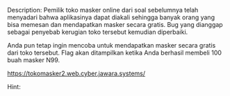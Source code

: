 Description:
Pemilik toko masker online dari soal sebelumnya telah menyadari bahwa aplikasinya dapat diakali sehingga banyak orang yang bisa memesan dan mendapatkan masker secara gratis. Bug yang dianggap sebagai penyebab kerugian toko tersebut kemudian diperbaiki.

Anda pun tetap ingin mencoba untuk mendapatkan masker secara gratis dari toko tersebut. Flag akan ditampilkan ketika Anda berhasil membeli 100 buah masker N99.

https://tokomasker2.web.cyber.jawara.systems/

Hint:
